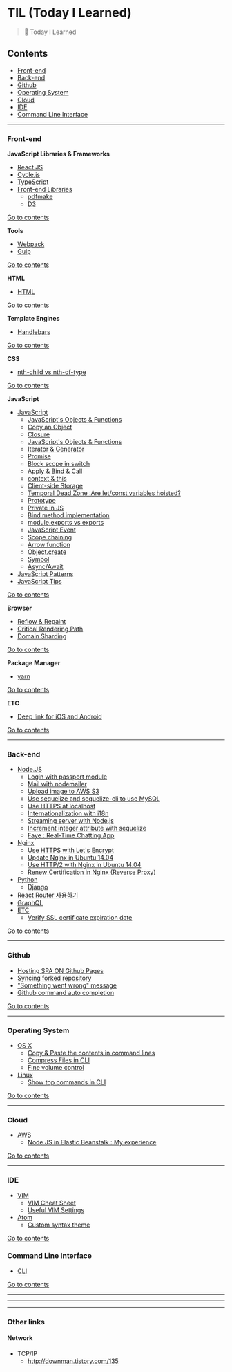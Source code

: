 # TIL (Today I Learned)
> 📝 Today I Learned

## Contents
- [Front-end](#front-end)
- [Back-end](#back-end)
- [Github](#github)
- [Operating System](#operating-system)
- [Cloud](#cloud)
- [IDE](#ide)
- [Command Line Interface](#command-line-interface)

<hr />

### Front-end
__JavaScript Libraries & Frameworks__
- [React JS](https://github.com/wonism/TIL/tree/master/front-end/reactjs/README.md)
- [Cycle.js](https://github.com/wonism/TIL/tree/master/front-end/cyclejs/README.md)
- [TypeScript](https://github.com/wonism/TIL/tree/master/front-end/typescript/README.md)
- [Front-end Libraries](https://github.com/wonism/TIL/tree/master/front-end/libraries/README.md)
  - [pdfmake](https://github.com/wonism/TIL/tree/master/front-end/libraries/pdfmake.md)
  - [D3](https://github.com/wonism/TIL/tree/master/front-end/libraries/d3)

[Go to contents](#contents)

__Tools__
- [Webpack](https://github.com/wonism/TIL/tree/master/front-end/webpack/README.md)
- [Gulp](https://github.com/wonism/TIL/tree/master/front-end/gulp/README.md)

[Go to contents](#contents)

__HTML__
- [HTML](https://github.com/wonism/TIL/tree/master/front-end/html/README.md)

[Go to contents](#contents)

__Template Engines__
- [Handlebars](https://github.com/wonism/TIL/tree/master/front-end/handlebars/README.md)

[Go to contents](#contents)

__CSS__
- [nth-child vs nth-of-type](https://github.com/wonism/TIL/tree/master/front-end/css/nth-child-nth-of-type.md)

[Go to contents](#contents)

__JavaScript__
- [JavaScript](https://github.com/wonism/TIL/tree/master/front-end/javascript)
  - [JavaScript's Objects & Functions](https://github.com/wonism/TIL/blob/master/front-end/javascript/object-and-function.md)
  - [Copy an Object](https://github.com/wonism/TIL/blob/master/front-end/javascript/copy-object.md)
  - [Closure](https://github.com/wonism/TIL/blob/master/front-end/javascript/closure.md)
  - [JavaScript's Objects & Functions](https://github.com/wonism/TIL/blob/master/front-end/javascript/object-and-function.md)
  - [Iterator & Generator](https://github.com/wonism/TIL/blob/master/front-end/javascript/iterator-generator.md)
  - [Promise](https://github.com/wonism/TIL/blob/master/front-end/javascript/promise.md)
  - [Block scope in switch](https://github.com/wonism/TIL/blob/master/front-end/javascript/block-scope-in-switch.md)
  - [Apply & Bind & Call](https://github.com/wonism/TIL/blob/master/front-end/javascript/apply-bind-call.md)
  - [context & this](https://github.com/wonism/TIL/blob/master/front-end/javascript/context-and-scope.md)
  - [Client-side Storage](https://github.com/wonism/TIL/tree/master/front-end/javascript/client-storage.md)
  - [Temporal Dead Zone :Are let/const variables hoisted?](https://github.com/wonism/TIL/tree/master/front-end/javascript/tdz.md)
  - [Prototype](https://github.com/wonism/TIL/tree/master/front-end/javascript/prototype.md)
  - [Private in JS](https://github.com/wonism/TIL/tree/master/front-end/javascript/private.md)
  - [Bind method implementation](https://github.com/wonism/TIL/tree/master/front-end/javascript/bind-implementation.md)
  - [module.exports vs exports](https://github.com/wonism/TIL/tree/master/front-end/javascript/module-exports-and-exports.md)
  - [JavaScript Event](https://github.com/wonism/TIL/tree/master/front-end/javascript/event.md)
  - [Scope chaining](https://github.com/wonism/TIL/tree/master/front-end/javascript/scope-chaining.md)
  - [Arrow function](https://github.com/wonism/TIL/tree/master/front-end/javascript/arrow-functions.md)
  - [Object.create](https://github.com/wonism/TIL/tree/master/front-end/javascript/object-create.md)
  - [Symbol](https://github.com/wonism/TIL/tree/master/front-end/javascript/symbol.md)
  - [Async/Await](https://github.com/wonism/TIL/tree/master/front-end/javascript/async-await.md)
- [JavaScript Patterns](https://github.com/wonism/TIL/tree/master/front-end/jspattern/README.md)
- [JavaScript Tips](https://github.com/wonism/TIL/tree/master/front-end/js-tips/README.md)

[Go to contents](#contents)

__Browser__
- [Reflow & Repaint](https://github.com/wonism/TIL/blob/master/front-end/browser/reflow-repaint.md)
- [Critical Rendering Path](https://github.com/wonism/TIL/blob/master/front-end/browser/critical-rendering-path.md)
- [Domain Sharding](https://github.com/wonism/TIL/blob/master/front-end/browser/domain-sharding.md)

[Go to contents](#contents)

__Package Manager__
- [yarn](https://github.com/wonism/TIL/blob/master/front-end/package-manager/yarn.md)

[Go to contents](#contents)

__ETC__
- [Deep link for iOS and Android](https://github.com/wonism/TIL/tree/master/front-end/etc/deep-link.md)

[Go to contents](#contents)

<hr />

### Back-end
- [Node.JS](https://github.com/wonism/TIL/tree/master/back-end/nodejs/README.md)
  - [Login with passport module](https://github.com/wonism/TIL/tree/master/back-end/nodejs/passport-example)
  - [Mail with nodemailer](https://github.com/wonism/TIL/tree/master/back-end/nodejs/nodemailer-example)
  - [Upload image to AWS S3](https://github.com/wonism/TIL/tree/master/back-end/nodejs/s3-image-upload)
  - [Use sequelize and sequelize-cli to use MySQL](https://github.com/wonism/TIL/tree/master/back-end/nodejs/sequelize-cli-example)
  - [Use HTTPS at localhost](https://github.com/wonism/TIL/tree/master/back-end/nodejs/https-localhost)
  - [Internationalization with i18n](https://github.com/wonism/TIL/tree/master/back-end/nodejs/i18n)
  - [Streaming server with Node.js](https://github.com/wonism/TIL/tree/master/back-end/nodejs/streaming-server)
  - [Increment integer attribute with sequelize](https://github.com/wonism/TIL/tree/master/back-end/nodejs/sequelize-increase-integer-column)
  - [Faye : Real-Time Chatting App](https://github.com/wonism/TIL/tree/master/back-end/nodejs/rtc-with-faye)
- [Nginx](https://github.com/wonism/TIL/tree/master/back-end/nginx)
  - [Use HTTPS with Let's Encrypt](https://github.com/wonism/TIL/tree/master/back-end/nginx/lets-encrypt-example.md)
  - [Update Nginx in Ubuntu 14.04](https://github.com/wonism/TIL/tree/master/back-end/nginx/update-nginx.md)
  - [Use HTTP/2 with Nginx in Ubuntu 14.04](https://github.com/wonism/TIL/tree/master/back-end/nginx/http2.md)
  - [Renew Certification in Nginx (Reverse Proxy)](https://github.com/wonism/TIL/tree/master/back-end/nginx/certbot-in-reverse-proxy.md)
- [Python](https://github.com/wonism/TIL/tree/master/back-end/python)
  - [Django](https://github.com/wonism/TIL/tree/master/back-end/python/django/README.md)
- [React Router 사용하기](https://github.com/wonism/TIL/tree/master/back-end/react-router/README.md)
- [GraphQL](https://github.com/wonism/TIL/tree/master/back-end/graph-ql/README.md)
- [ETC](https://github.com/wonism/TIL/tree/master/back-end/etc)
  - [Verify SSL certificate expiration date](https://github.com/wonism/TIL/blob/master/back-end/etc/verify-ssl-exdate.md)

[Go to contents](#contents)

<hr />

### Github
- [Hosting SPA ON Github Pages](https://github.com/wonism/TIL/tree/master/github/hosting-spa.md)
- [Syncing forked repository](https://github.com/wonism/TIL/tree/master/github/sync-forked-repository.md)
- ["Something went wrong" message](https://github.com/wonism/TIL/tree/master/github/something-went-wrong.md)
- [Github command auto completion](https://github.com/wonism/TIL/tree/master/github/git-command-completion.md)

[Go to contents](#contents)

<hr />

### Operating System
- [OS X](https://github.com/wonism/TIL/tree/master/os/osx)
  - [Copy & Paste the contents in command lines](https://github.com/wonism/TIL/tree/master/os/osx/pbcopy.md)
  - [Compress Files in CLI](https://github.com/wonism/TIL/tree/master/os/osx/compress-files.md)
  - [Fine volume control](https://github.com/wonism/TIL/tree/master/os/osx/control-volume.md)
- [Linux](https://github.com/wonism/TIL/tree/master/os/linux)
  - [Show top commands in CLI](https://github.com/wonism/TIL/tree/master/os/linux/top-commands.md)

[Go to contents](#contents)

<hr />

### Cloud
- [AWS](https://github.com/wonism/TIL/tree/master/cloud/aws)
  - [Node JS in Elastic Beanstalk : My experience](https://github.com/wonism/TIL/tree/master/cloud/aws/node-js.md)

[Go to contents](#contents)

<hr />

### IDE
- [VIM](https://github.com/wonism/TIL/tree/master/vim)
  - [VIM Cheat Sheet](https://github.com/wonism/TIL/blob/master/ide/vim/cheat-sheet.md)
  - [Useful VIM Settings](https://github.com/wonism/TIL/blob/master/ide/vim/settings.md)
- [Atom](https://github.com/wonism/TIL/tree/master/ide/atom)
  - [Custom syntax theme](https://github.com/wonism/TIL/blob/master/ide/atom/custom-syntax-theme.md)

[Go to contents](#contents)

### Command Line Interface
- [CLI](https://github.com/wonism/TIL/tree/master/cli/README.md)

[Go to contents](#contents)

<hr />
<hr />
<hr />

### Other links
#### Network
- TCP/IP
  - http://downman.tistory.com/135
